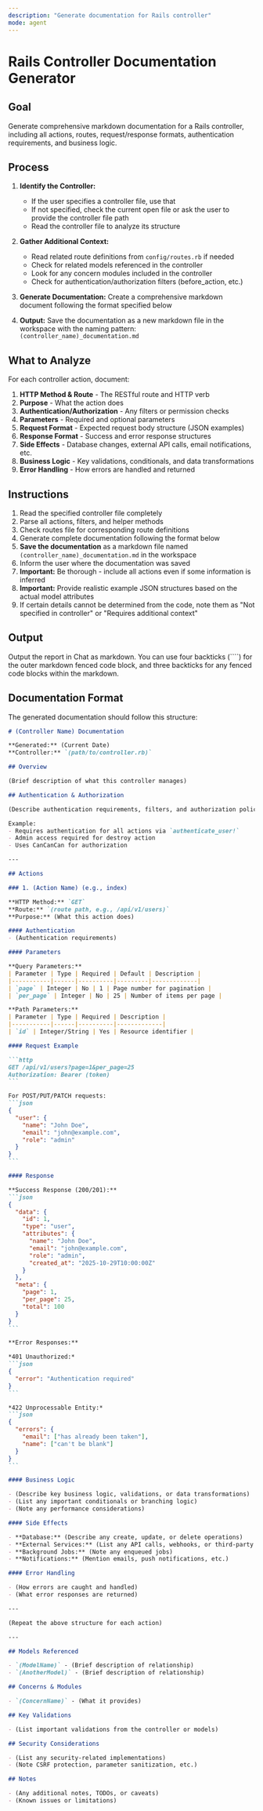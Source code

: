 ```yaml
---
description: "Generate documentation for Rails controller"
mode: agent
---
```


# Rails Controller Documentation Generator

## Goal

Generate comprehensive markdown documentation for a Rails controller, including all actions, routes, request/response formats, authentication requirements, and business logic.

## Process

1. **Identify the Controller:**
   - If the user specifies a controller file, use that
   - If not specified, check the current open file or ask the user to provide the controller file path
   - Read the controller file to analyze its structure

2. **Gather Additional Context:**
   - Read related route definitions from `config/routes.rb` if needed
   - Check for related models referenced in the controller
   - Look for any concern modules included in the controller
   - Check for authentication/authorization filters (before_action, etc.)

3. **Generate Documentation:** Create a comprehensive markdown document following the format specified below

4. **Output:** Save the documentation as a new markdown file in the workspace with the naming pattern: `(controller_name)_documentation.md`

## What to Analyze

For each controller action, document:
1. **HTTP Method & Route** - The RESTful route and HTTP verb
2. **Purpose** - What the action does
3. **Authentication/Authorization** - Any filters or permission checks
4. **Parameters** - Required and optional parameters
5. **Request Format** - Expected request body structure (JSON examples)
6. **Response Format** - Success and error response structures
7. **Side Effects** - Database changes, external API calls, email notifications, etc.
8. **Business Logic** - Key validations, conditionals, and data transformations
9. **Error Handling** - How errors are handled and returned

## Instructions

1. Read the specified controller file completely
2. Parse all actions, filters, and helper methods
3. Check routes file for corresponding route definitions
4. Generate complete documentation following the format below
5. **Save the documentation** as a markdown file named `(controller_name)_documentation.md` in the workspace
6. Inform the user where the documentation was saved
7. **Important:** Be thorough - include all actions even if some information is inferred
8. **Important:** Provide realistic example JSON structures based on the actual model attributes
9. If certain details cannot be determined from the code, note them as "Not specified in controller" or "Requires additional context"

## Output

Output the report in Chat as markdown. You can use four backticks (````) for the outer markdown fenced code block, and three backticks for any fenced code blocks within the markdown.

## Documentation Format

The generated documentation should follow this structure:

````markdown
# (Controller Name) Documentation

**Generated:** (Current Date)
**Controller:** `(path/to/controller.rb)`

## Overview

(Brief description of what this controller manages)

## Authentication & Authorization

(Describe authentication requirements, filters, and authorization policies)

Example:
- Requires authentication for all actions via `authenticate_user!`
- Admin access required for destroy action
- Uses CanCanCan for authorization

---

## Actions

### 1. (Action Name) (e.g., index)

**HTTP Method:** `GET`
**Route:** `(route path, e.g., /api/v1/users)`
**Purpose:** (What this action does)

#### Authentication
- (Authentication requirements)

#### Parameters

**Query Parameters:**
| Parameter | Type | Required | Default | Description |
|-----------|------|----------|---------|-------------|
| `page` | Integer | No | 1 | Page number for pagination |
| `per_page` | Integer | No | 25 | Number of items per page |

**Path Parameters:**
| Parameter | Type | Required | Description |
|-----------|------|----------|-------------|
| `id` | Integer/String | Yes | Resource identifier |

#### Request Example

```http
GET /api/v1/users?page=1&per_page=25
Authorization: Bearer (token)
```

For POST/PUT/PATCH requests:
```json
{
  "user": {
    "name": "John Doe",
    "email": "john@example.com",
    "role": "admin"
  }
}
```

#### Response

**Success Response (200/201):**
```json
{
  "data": {
    "id": 1,
    "type": "user",
    "attributes": {
      "name": "John Doe",
      "email": "john@example.com",
      "role": "admin",
      "created_at": "2025-10-29T10:00:00Z"
    }
  },
  "meta": {
    "page": 1,
    "per_page": 25,
    "total": 100
  }
}
```

**Error Responses:**

*401 Unauthorized:*
```json
{
  "error": "Authentication required"
}
```

*422 Unprocessable Entity:*
```json
{
  "errors": {
    "email": ["has already been taken"],
    "name": ["can't be blank"]
  }
}
```

#### Business Logic

- (Describe key business logic, validations, or data transformations)
- (List any important conditionals or branching logic)
- (Note any performance considerations)

#### Side Effects

- **Database:** (Describe any create, update, or delete operations)
- **External Services:** (List any API calls, webhooks, or third-party integrations)
- **Background Jobs:** (Note any enqueued jobs)
- **Notifications:** (Mention emails, push notifications, etc.)

#### Error Handling

- (How errors are caught and handled)
- (What error responses are returned)

---

(Repeat the above structure for each action)

---

## Models Referenced

- `(ModelName)` - (Brief description of relationship)
- `(AnotherModel)` - (Brief description of relationship)

## Concerns & Modules

- `(ConcernName)` - (What it provides)

## Key Validations

- (List important validations from the controller or models)

## Security Considerations

- (List any security-related implementations)
- (Note CSRF protection, parameter sanitization, etc.)

## Notes

- (Any additional notes, TODOs, or caveats)
- (Known issues or limitations)
````
